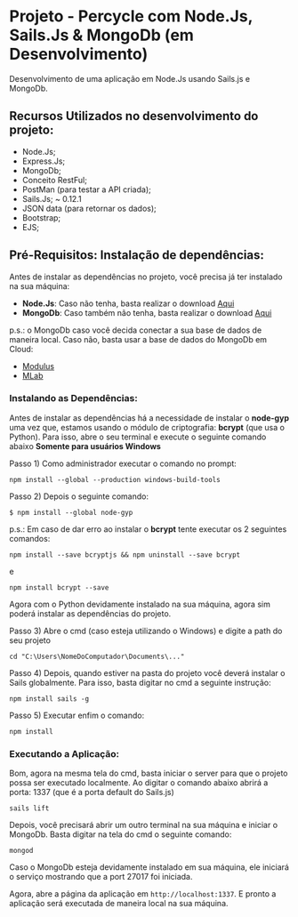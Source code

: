 # Projeto - Percycle com Node.Js, Sails.Js & MongoDb (em Desenvolvimento)

Desenvolvimento de uma aplicação em Node.Js usando Sails.js e MongoDb.

## Recursos Utilizados no desenvolvimento do projeto:

- Node.Js;
- Express.Js;
- MongoDb;
- Conceito RestFul;
- PostMan (para testar a API criada);
- Sails.Js; ~ 0.12.1
- JSON data (para retornar os dados);
- Bootstrap;
- EJS;

## Pré-Requisitos: Instalação de dependências:

Antes de instalar as dependências no projeto, você precisa já ter instalado na sua máquina:

* **Node.Js**: Caso não tenha, basta realizar o download [Aqui](https://nodejs.org/en/)
* **MongoDb**: Caso também não tenha, basta realizar o download [Aqui](https://www.mongodb.com/download-center#community)

p.s.: o MongoDb caso você decida conectar a sua base de dados de maneira local. Caso não, basta usar 
a base de dados do MongoDb em Cloud:

* [Modulus](https://modulus.io/)
* [MLab](https://mlab.com/)

### Instalando as Dependências:

Antes de instalar as dependências há a necessidade de instalar o **node-gyp** uma vez que,
estamos usando o módulo de criptografia: **bcrypt** (que usa o Python). Para isso, abre o seu terminal e execute
o seguinte comando abaixo **Somente para usuários Windows**

Passo 1) Como administrador executar o comando no prompt: 

```
npm install --global --production windows-build-tools
```

Passo 2) Depois o seguinte comando:

```
$ npm install --global node-gyp
```

p.s.: Em caso de dar erro ao instalar o **bcrypt** tente executar os 2 seguintes comandos:

```
npm install --save bcryptjs && npm uninstall --save bcrypt
```

e

```
npm install bcrypt --save
```

Agora com o Python devidamente instalado na sua máquina, agora sim poderá instalar as dependências do projeto.

Passo 3) Abre o cmd (caso esteja utilizando o Windows) e digite a path do seu projeto

```
cd "C:\Users\NomeDoComputador\Documents\..."
```

Passo 4) Depois, quando estiver na pasta do projeto você deverá instalar o Sails globalmente. Para isso, basta digitar no cmd a seguinte instrução:

```
npm install sails -g
```

Passo 5) Executar enfim o comando:

```
npm install
```

### Executando a Aplicação:

Bom, agora na mesma tela do cmd, basta iniciar o server para que o projeto possa ser executado localmente.
Ao digitar o comando abaixo abrirá a porta: 1337 (que é a porta default do Sails.js)

```
sails lift
```

Depois, você precisará abrir um outro terminal na sua máquina e iniciar o MongoDb. Basta digitar na tela do cmd o seguinte comando:

```
mongod
```

Caso o MongoDb esteja devidamente instalado em sua máquina, ele iniciará o serviço mostrando que a port 27017 foi iniciada.

Agora, abre a página da aplicação em `http://localhost:1337`. E pronto a aplicação será executada de maneira local na sua máquina.  





